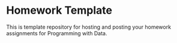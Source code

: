 # Homework Template

This is template repository for hosting and posting your homework assignments for Programming with Data.
```

